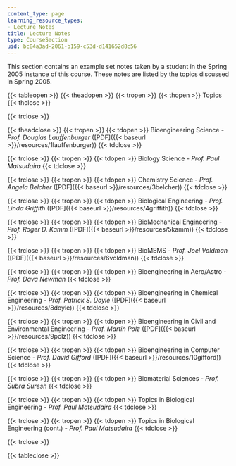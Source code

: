 ```yaml
---
content_type: page
learning_resource_types:
- Lecture Notes
title: Lecture Notes
type: CourseSection
uid: bc84a3ad-2061-b159-c53d-d141652d8c56
---
```


This section contains an example set notes taken by a student in the Spring 2005 instance of this course. These notes are listed by the topics discussed in Spring 2005.

{{< tableopen >}}
{{< theadopen >}}
{{< tropen >}}
{{< thopen >}}
Topics
{{< thclose >}}

{{< trclose >}}

{{< theadclose >}}
{{< tropen >}}
{{< tdopen >}}
Bioengineering Science - _Prof. Douglas Lauffenburger_ ([PDF]({{< baseurl >}}/resources/1lauffenburger))
{{< tdclose >}}

{{< trclose >}}
{{< tropen >}}
{{< tdopen >}}
Biology Science - _Prof. Paul Matsudaira_
{{< tdclose >}}

{{< trclose >}}
{{< tropen >}}
{{< tdopen >}}
Chemistry Science - _Prof. Angela Belcher_ ([PDF]({{< baseurl >}}/resources/3belcher))
{{< tdclose >}}

{{< trclose >}}
{{< tropen >}}
{{< tdopen >}}
Biological Engineering - _Prof. Linda Griffith_ ([PDF]({{< baseurl >}}/resources/4griffith))
{{< tdclose >}}

{{< trclose >}}
{{< tropen >}}
{{< tdopen >}}
BioMechanical Engineering - _Prof. Roger D. Kamm_ ([PDF]({{< baseurl >}}/resources/5kamm))
{{< tdclose >}}

{{< trclose >}}
{{< tropen >}}
{{< tdopen >}}
BioMEMS - _Prof. Joel Voldman_ ([PDF]({{< baseurl >}}/resources/6voldman))
{{< tdclose >}}

{{< trclose >}}
{{< tropen >}}
{{< tdopen >}}
Bioengineering in Aero/Astro - _Prof. Dava Newman_
{{< tdclose >}}

{{< trclose >}}
{{< tropen >}}
{{< tdopen >}}
Bioengineering in Chemical Engineering - _Prof. Patrick S. Doyle_ ([PDF]({{< baseurl >}}/resources/8doyle))
{{< tdclose >}}

{{< trclose >}}
{{< tropen >}}
{{< tdopen >}}
Bioengineering in Civil and Environmental Engineering - _Prof. Martin Polz_ ([PDF]({{< baseurl >}}/resources/9polz))
{{< tdclose >}}

{{< trclose >}}
{{< tropen >}}
{{< tdopen >}}
Bioengineering in Computer Science - _Prof. David Gifford_ ([PDF]({{< baseurl >}}/resources/10gifford))
{{< tdclose >}}

{{< trclose >}}
{{< tropen >}}
{{< tdopen >}}
Biomaterial Sciences - _Prof. Subra Suresh_
{{< tdclose >}}

{{< trclose >}}
{{< tropen >}}
{{< tdopen >}}
Topics in Biological Engineering - _Prof._ _Paul Matsudaira_
{{< tdclose >}}

{{< trclose >}}
{{< tropen >}}
{{< tdopen >}}
Topics in Biological Engineering (cont.) - _Prof. Paul Matsudaira_
{{< tdclose >}}

{{< trclose >}}

{{< tableclose >}}